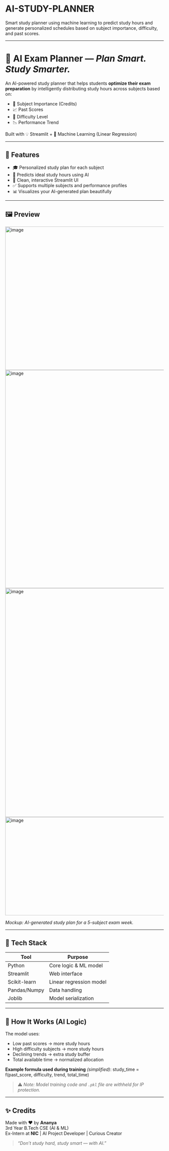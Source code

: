 # AI-STUDY-PLANNER  
Smart study planner using machine learning to predict study hours and generate personalized schedules based on subject importance, difficulty, and past scores.

---

# 📅 AI Exam Planner — *Plan Smart. Study Smarter.*

An AI-powered study planner that helps students **optimize their exam preparation** by intelligently distributing study hours across subjects based on:
- 📘 Subject Importance (Credits)
- 📈 Past Scores
- 🎯 Difficulty Level
- 📉 Performance Trend

Built with 💡 Streamlit + 🧠 Machine Learning (Linear Regression)

---

## 🚀 Features
- 🎓 Personalized study plan for each subject  
- 🧠 Predicts ideal study hours using AI  
- 🎨 Clean, interactive Streamlit UI  
- ✅ Supports multiple subjects and performance profiles  
- 📊 Visualizes your AI-generated plan beautifully  

---

## 🖼️ Preview

<img width="677" height="455" alt="image" src="https://github.com/user-attachments/assets/06391332-b1ee-470e-84fb-7dc44c1be377" />
<img width="557" height="692" alt="image" src="https://github.com/user-attachments/assets/26b3cdc9-0134-43ee-b58d-32e622fae1e7" />
<img width="535" height="726" alt="image" src="https://github.com/user-attachments/assets/eda89f46-1131-490a-a0f5-e53b6a0b793b" />
<img width="532" height="312" alt="image" src="https://github.com/user-attachments/assets/b94fd0e0-37f1-4465-8b23-e96db0063251" />

*Mockup: AI-generated study plan for a 5-subject exam week.*

---

## 🔧 Tech Stack

| Tool          | Purpose                          |
|---------------|----------------------------------|
| Python        | Core logic & ML model            |
| Streamlit     | Web interface                    |
| Scikit-learn  | Linear regression model          |
| Pandas/Numpy  | Data handling                    |
| Joblib        | Model serialization              |

---

## 🧪 How It Works (AI Logic)

The model uses:
- Low past scores → more study hours  
- High difficulty subjects → more study hours  
- Declining trends → extra study buffer  
- Total available time → normalized allocation

**Example formula used during training** *(simplified)*:
study_time = f(past_score, difficulty, trend, total_time)


> ⚠️ *Note: Model training code and `.pkl` file are withheld for IP protection.*

---

## ✨ Credits

Made with ❤️ by **Ananya**  
3rd Year B.Tech CSE (AI & ML)  
Ex-Intern at **NIC** | AI Project Developer | Curious Creator

> _“Don’t study hard, study smart — with AI.”_
